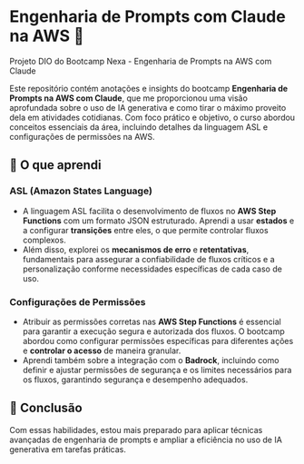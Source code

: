 # Engenharia de Prompts com Claude na AWS 🚀

Projeto DIO do Bootcamp Nexa - Engenharia de Prompts na AWS com Claude

Este repositório contém anotações e insights do bootcamp **Engenharia de Prompts na AWS com Claude**, que me proporcionou uma visão aprofundada sobre o uso de IA generativa e como tirar o máximo proveito dela em atividades cotidianas. Com foco prático e objetivo, o curso abordou conceitos essenciais da área, incluindo detalhes da linguagem ASL e configurações de permissões na AWS.

## 📘 O que aprendi

### ASL (Amazon States Language)
- A linguagem ASL facilita o desenvolvimento de fluxos no **AWS Step Functions** com um formato JSON estruturado. Aprendi a usar **estados** e a configurar **transições** entre eles, o que permite controlar fluxos complexos.
- Além disso, explorei os **mecanismos de erro** e **retentativas**, fundamentais para assegurar a confiabilidade de fluxos críticos e a personalização conforme necessidades específicas de cada caso de uso.

### Configurações de Permissões
- Atribuir as permissões corretas nas **AWS Step Functions** é essencial para garantir a execução segura e autorizada dos fluxos. O bootcamp abordou como configurar permissões específicas para diferentes ações e **controlar o acesso** de maneira granular.
- Aprendi também sobre a integração com o **Badrock**, incluindo como definir e ajustar permissões de segurança e os limites necessários para os fluxos, garantindo segurança e desempenho adequados.

## 🎯 Conclusão
Com essas habilidades, estou mais preparado para aplicar técnicas avançadas de engenharia de prompts e ampliar a eficiência no uso de IA generativa em tarefas práticas.
